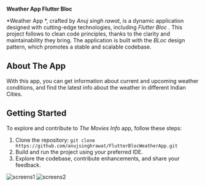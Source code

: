 **Weather App Flutter Bloc**

*Weather App *, crafted by *Anuj singh rawat*, is a dynamic application designed with cutting-edge technologies, including *Flutter Bloc* . This project follows to clean code principles, thanks to the clarity and maintainability they bring. The application is built with the *BLoc* design pattern, which promotes a stable and scalable codebase.

## About The App
With this app, you can get information about current and upcoming weather conditions, and find the latest info about the weather in different Indian Cities.


## Getting Started

To explore and contribute to *The Movies Info* app, follow these steps:

1. Clone the repository: `git clone https://github.com/anujsinghrawat/FlutterBlocWeatherApp.git`
2. Build and run the project using your preferred IDE.
3. Explore the codebase, contribute enhancements, and share your feedback.


![screens1](https://github.com/anujsinghrawat/FlutterBlocWeatherApp/assets/84454648/25621974-e28e-4c60-b5f4-f4dc082e6db0)
![screens2](https://github.com/anujsinghrawat/FlutterBlocWeatherApp/assets/84454648/b52b0c9c-e695-4b61-9dec-d85e477354e2)

